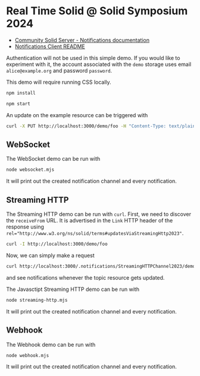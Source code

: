 # Real Time Solid @ Solid Symposium 2024


* [Community Solid Server - Notifications documentation](https://communitysolidserver.github.io/CommunitySolidServer/latest/usage/notifications/)
* [Notifications Client README](https://github.com/o-development/solid-notification-client?tab=readme-ov-file#solid-notification-client)

Authentication will not be used in this simple demo.
If you would like to experiment with it, the account associated with the `demo` storage uses email `alice@example.org` and password `password`.


This demo will require running CSS locally.
```bash
npm install
```

```bash
npm start
```

An update on the example resource can be triggered with

```bash
curl -X PUT http://localhost:3000/demo/foo -H "Content-Type: text/plain" -d "🚶 Walk 🚶"
```

## WebSocket

The WebSocket demo can be run with

```bash
node websocket.mjs
```

It will print out the created notification channel and every notification.

## Streaming HTTP

The Streaming HTTP demo can be run with `curl`.
First, we need to discover the `receiveFrom` URL. It is advertised in the `Link` HTTP header of the response using `rel="http://www.w3.org/ns/solid/terms#updatesViaStreamingHttp2023"`.

```bash
curl -I http://localhost:3000/demo/foo
```
Now, we can simply make a request

```bash
curl http://localhost:3000/.notifications/StreamingHTTPChannel2023/demo/foo
```

and see notifications whenever the topic resource gets updated.

The Javasctipt Streaming HTTP demo can be run with

```bash
node streaming-http.mjs
```

It will print out the created notification channel and every notification.

## Webhook

The Webhook demo can be run with

```bash
node webhook.mjs
```

It will print out the created notification channel and every notification.
